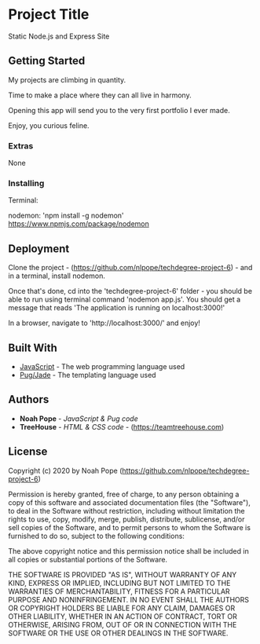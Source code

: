 # Project Title

Static Node.js and Express Site

## Getting Started

My projects are climbing in quantity.

Time to make a place where they can all live in harmony.

Opening this app will send you to the very first portfolio I ever made.

Enjoy, you curious feline.

### Extras

None

### Installing

Terminal:

nodemon: 'npm install -g nodemon'
https://www.npmjs.com/package/nodemon

## Deployment

Clone the project - (https://github.com/nlpope/techdegree-project-6) - and in a terminal, install nodemon.

Once that's done, cd into the 'techdegree-project-6' folder - you should be able to run using terminal command 'nodemon app.js'. You should get a message that reads 'The application is running on localhost:3000!'

In a browser, navigate to 'http://localhost:3000/' and enjoy!

## Built With

- [JavaScript](https://developer.mozilla.org/en-US/docs/Web/JavaScript) - The web programming language used
- [Pug/Jade](https://pugjs.org/api/getting-started.html) - The templating language used

## Authors

- **Noah Pope** - _JavaScript & Pug code_
- **TreeHouse** - _HTML & CSS code_ - (https://teamtreehouse.com)

## License

Copyright (c) 2020 by Noah Pope (https://github.com/nlpope/techdegree-project-6)

Permission is hereby granted, free of charge, to any person obtaining a copy of this software and associated documentation files (the "Software"), to deal in the Software without restriction, including without limitation the rights to use, copy, modify, merge, publish, distribute, sublicense, and/or sell copies of the Software, and to permit persons to whom the Software is furnished to do so, subject to the following conditions:

The above copyright notice and this permission notice shall be included in all copies or substantial portions of the Software.

THE SOFTWARE IS PROVIDED "AS IS", WITHOUT WARRANTY OF ANY KIND, EXPRESS OR IMPLIED, INCLUDING BUT NOT LIMITED TO THE WARRANTIES OF MERCHANTABILITY, FITNESS FOR A PARTICULAR PURPOSE AND NONINFRINGEMENT. IN NO EVENT SHALL THE AUTHORS OR COPYRIGHT HOLDERS BE LIABLE FOR ANY CLAIM, DAMAGES OR OTHER LIABILITY, WHETHER IN AN ACTION OF CONTRACT, TORT OR OTHERWISE, ARISING FROM, OUT OF OR IN CONNECTION WITH THE SOFTWARE OR THE USE OR OTHER DEALINGS IN THE SOFTWARE.
